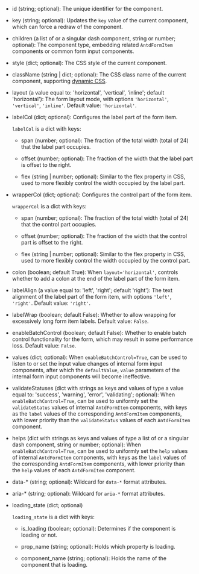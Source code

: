 - id (string; optional):
    The unique identifier for the component.

- key (string; optional):
    Updates the `key` value of the current component, which can force a redraw of the component.

- children (a list of or a singular dash component, string or number; optional):
    The component type, embedding related `AntdFormItem` components or common form input components.

- style (dict; optional):
    The CSS style of the current component.

- className (string | dict; optional):
    The CSS class name of the current component, supporting [dynamic CSS](/advanced-classname).

- layout (a value equal to: 'horizontal', 'vertical', 'inline'; default 'horizontal'):
    The form layout mode, with options `'horizontal'`, `'vertical'`, `'inline'`.
    Default value: `'horizontal'`.

- labelCol (dict; optional):
    Configures the label part of the form item.

    `labelCol` is a dict with keys:

    - span (number; optional):
        The fraction of the total width (total of 24) that the label part occupies.

    - offset (number; optional):
        The fraction of the width that the label part is offset to the right.

    - flex (string | number; optional):
        Similar to the flex property in CSS, used to more flexibly control the width occupied by the label part.

- wrapperCol (dict; optional):
    Configures the control part of the form item.

    `wrapperCol` is a dict with keys:

    - span (number; optional):
        The fraction of the total width (total of 24) that the control part occupies.

    - offset (number; optional):
        The fraction of the width that the control part is offset to the right.

    - flex (string | number; optional):
        Similar to the flex property in CSS, used to more flexibly control the width occupied by the control part.

- colon (boolean; default True):
    When `layout='horizontal'`, controls whether to add a colon at the end of the label part of the form item.

- labelAlign (a value equal to: 'left', 'right'; default 'right'):
    The text alignment of the label part of the form item, with options `'left'`, `'right'`. Default value: `'right'`.

- labelWrap (boolean; default False):
    Whether to allow wrapping for excessively long form item labels. Default value: `False`.

- enableBatchControl (boolean; default False):
    Whether to enable batch control functionality for the form, which may result in some performance loss. Default value: `False`.

- values (dict; optional):
    When `enableBatchControl=True`, can be used to listen to or set the input value changes of internal form input components, after which the `defaultValue`, `value` parameters of the internal form input components will become ineffective.

- validateStatuses (dict with strings as keys and values of type a value equal to: 'success', 'warning', 'error', 'validating'; optional):
    When `enableBatchControl=True`, can be used to uniformly set the `validateStatus` values of internal `AntdFormItem` components, with keys as the `label` values of the corresponding `AntdFormItem` components, with lower priority than the `validateStatus` values of each `AntdFormItem` component.

- helps (dict with strings as keys and values of type a list of or a singular dash component, string or number; optional):
    When `enableBatchControl=True`, can be used to uniformly set the `help` values of internal `AntdFormItem` components, with keys as the `label` values of the corresponding `AntdFormItem` components, with lower priority than the `help` values of each `AntdFormItem` component.

- data-* (string; optional):
    Wildcard for `data-*` format attributes.

- aria-* (string; optional):
    Wildcard for `aria-*` format attributes.

- loading_state (dict; optional)

    `loading_state` is a dict with keys:

    - is_loading (boolean; optional):
        Determines if the component is loading or not.

    - prop_name (string; optional):
        Holds which property is loading.

    - component_name (string; optional):
        Holds the name of the component that is loading.
